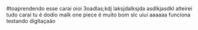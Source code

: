 #toaprendendo esse carai
oioi
3oadlas;kdj
laksjdalksjda
asdlkjasdkl
alteirei tudo carai
tu é dodio malk
one piece é muito bom slc
uiui
aaaaaa
funciona testando digitaçaão
